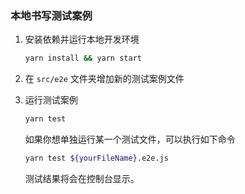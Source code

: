 <!--
#
# Licensed to the Apache Software Foundation (ASF) under one or more
# contributor license agreements.  See the NOTICE file distributed with
# this work for additional information regarding copyright ownership.
# The ASF licenses this file to You under the Apache License, Version 2.0
# (the "License"); you may not use this file except in compliance with
# the License.  You may obtain a copy of the License at
#
#     http://www.apache.org/licenses/LICENSE-2.0
#
# Unless required by applicable law or agreed to in writing, software
# distributed under the License is distributed on an "AS IS" BASIS,
# WITHOUT WARRANTIES OR CONDITIONS OF ANY KIND, either express or implied.
# See the License for the specific language governing permissions and
# limitations under the License.
#
-->

### 本地书写测试案例

1. 安装依赖并运行本地开发环境

   ```Bash
   yarn install && yarn start
   ```

2. 在 `src/e2e` 文件夹增加新的测试案例文件
3. 运行测试案例

   ```Bash
   yarn test
   ```

   如果你想单独运行某一个测试文件，可以执行如下命令

   ```Bash
   yarn test ${yourFileName}.e2e.js
   ```

   测试结果将会在控制台显示。

